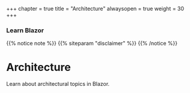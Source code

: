 +++
chapter = true
title = "Architecture"
alwaysopen = true
weight = 30
+++

### Learn Blazor

{{% notice note %}}
{{% siteparam "disclaimer" %}}
{{% /notice %}}

# Architecture

Learn about architectural topics in Blazor.
